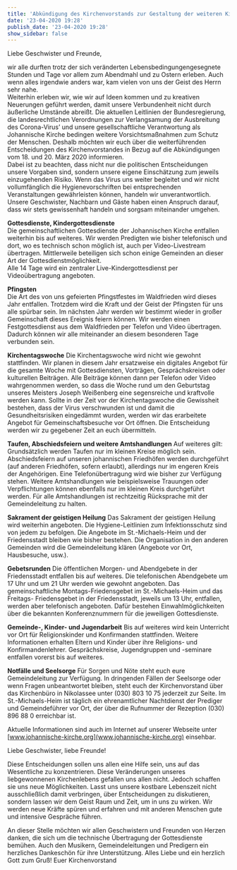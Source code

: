 ```yaml
---
title: 'Abkündigung des Kirchenvorstands zur Gestaltung der weiteren Kirchenarbeit bis zum Kirchentag'
date: '23-04-2020 19:28'
publish_date: '23-04-2020 19:28'
show_sidebar: false
---
```


Liebe Geschwister und Freunde,

wir alle durften trotz der sich veränderten Lebensbedingungengesegnete Stunden und Tage vor allem zum Abendmahl und zu Ostern erleben. Auch wenn alles irgendwie anders war, kam vielen von uns der Geist des Herrn sehr nahe.<br>
Weiterhin erleben wir, wie wir auf Ideen kommen und zu kreativen Neuerungen geführt werden, damit unsere Verbundenheit nicht durch äußerliche Umstände abreißt. Die aktuellen Leitlinien der Bundesregierung, die landesrechtlichen Verordnungen zur Verlangsamung der Ausbreitung des Corona-Virus’ und unsere gesellschaftliche Verantwortung als Johannische Kirche bedingen weitere Vorsichtsmaßnahmen zum Schutz der Menschen. Deshalb möchten wir euch über die weiterführenden Entscheidungen des Kirchenvorstandes in Bezug auf die Abkündigungen vom 18. und 20. März 2020 informieren.<br>
Dabei ist zu beachten, dass nicht nur die politischen Entscheidungen unsere Vorgaben sind, sondern unsere eigene Einschätzung zum jeweils einzugehenden Risiko. Wenn das Virus uns weiter begleitet und wir nicht vollumfänglich die Hygienevorschriften bei entsprechenden Veranstaltungen gewährleisten können, handeln wir unverantwortlich. Unsere Geschwister, Nachbarn und Gäste haben einen Anspruch darauf, dass wir stets gewissenhaft handeln und sorgsam miteinander umgehen.

**Gottesdienste, Kindergottesdienste**<br>
Die gemeinschaftlichen Gottesdienste der Johannischen Kirche entfallen weiterhin bis auf weiteres. Wir werden Predigten wie bisher telefonisch und dort, wo es technisch schon möglich ist, auch per Video-Livestream übertragen. Mittlerweile beteiligen sich schon einige Gemeinden an dieser Art der Gottesdienstmöglichkeit.<br>
Alle 14 Tage wird ein zentraler Live-Kindergottesdienst per Videoübertragung angeboten.

**Pfingsten**<br>
Die Art des von uns gefeierten Pfingstfestes im Waldfrieden wird dieses Jahr entfallen. Trotzdem wird die Kraft und der Geist der Pfingsten für uns alle spürbar sein. Im nächsten Jahr werden wir bestimmt wieder in großer Gemeinschaft dieses Ereignis feiern können. Wir werden einen Festgottesdienst aus dem Waldfrieden per Telefon und Video übertragen. Dadurch können wir alle miteinander an diesem besonderen Tage verbunden sein.

**Kirchentagswoche**
Die Kirchentagswoche wird nicht wie gewohnt stattfinden. Wir planen in diesem Jahr ersatzweise ein digitales Angebot für die gesamte Woche mit Gottesdiensten, Vorträgen, Gesprächskreisen oder kulturellen Beiträgen. Alle Beiträge können dann per Telefon oder Video wahrgenommen werden, so dass die Woche rund um den Geburtstag unseres Meisters Joseph Weißenberg eine segensreiche und kraftvolle werden kann. Sollte in der Zeit vor der Kirchentagswoche die Gewissheit bestehen, dass der Virus verschwunden ist und damit die Gesundheitsrisiken eingedämmt wurden, werden wir das erarbeitete Angebot für Gemeinschaftsbesuche vor Ort öffnen. Die Entscheidung werden wir zu gegebener Zeit an euch übermitteln.

**Taufen, Abschiedsfeiern und weitere Amtshandlungen**
Auf weiteres gilt:
Grundsätzlich werden Taufen nur im kleinen Kreise möglich sein. Abschiedsfeiern auf unseren johannischen Friedhöfen werden durchgeführt (auf anderen Friedhöfen, sofern erlaubt), allerdings nur im engeren Kreis der Angehörigen. Eine Telefonübertragung wird wie bisher zur Verfügung stehen.
Weitere Amtshandlungen wie beispielsweise Trauungen oder Verpflichtungen können ebenfalls nur im kleinen Kreis durchgeführt werden.
Für alle Amtshandlungen ist rechtzeitig Rücksprache mit der Gemeindeleitung zu halten.

**Sakrament der geistigen Heilung**
Das Sakrament der geistigen Heilung wird weiterhin angeboten. Die Hygiene-Leitlinien zum Infektionsschutz sind von jedem zu befolgen. Die Angebote im St.-Michaels-Heim und der Friedensstadt bleiben wie bisher bestehen. Die Organisation in den anderen Gemeinden wird die Gemeindeleitung klären (Angebote vor Ort, Hausbesuche, usw.).

**Gebetsrunden**
Die öffentlichen Morgen- und Abendgebete in der Friedensstadt entfallen bis auf weiteres. Die telefonischen Abendgebete um 17 Uhr und um 21 Uhr werden wie gewohnt angeboten.
Das gemeinschaftliche Montags-Friedensgebet im St.-Michaels-Heim und das Freitags- Friedensgebet in der Friedensstadt, jeweils um 13 Uhr, entfallen, werden aber telefonisch angeboten. Dafür bestehen Einwahlmöglichkeiten über die bekannten Konferenznummern für die jeweiligen Gottesdienste.

**Gemeinde-, Kinder- und Jugendarbeit**
Bis auf weiteres wird kein Unterricht vor Ort für Religionskinder und Konfirmanden stattfinden. Weitere Informationen erhalten Eltern und Kinder über ihre Religions- und Konfirmandenlehrer.
Gesprächskreise, Jugendgruppen und -seminare entfallen vorerst bis auf weiteres.

**Notfälle und Seelsorge**
Für Sorgen und Nöte steht euch eure Gemeindeleitung zur Verfügung. In
dringenden Fällen der Seelsorge oder wenn Fragen unbeantwortet bleiben,
steht euch der Kirchenvorstand über das Kirchenbüro in Nikolassee unter
(030) 803 10 75 jederzeit zur Seite. Im St.-Michaels-Heim ist täglich ein ehrenamtlicher Nachtdienst der Prediger und Gemeindeführer vor Ort, der über die Rufnummer der Rezeption (030) 896 88 0 erreichbar ist.

Aktuelle Informationen sind auch im Internet auf unserer Webseite unter [www.johannische-kirche.org](www.johannische-kirche.org) einsehbar.

Liebe Geschwister, liebe Freunde!

Diese Entscheidungen sollen uns allen eine Hilfe sein, uns auf das Wesentliche zu konzentrieren. Diese Veränderungen unseres liebgewonnenen Kirchenlebens gefallen uns allen nicht. Jedoch schaffen sie uns neue Möglichkeiten.
Lasst uns unsere kostbare Lebenszeit nicht ausschließlich damit verbringen, über Entscheidungen zu diskutieren, sondern lassen wir dem Geist Raum und Zeit, um in uns zu wirken. Wir werden neue Kräfte spüren und erfahren und mit anderen Menschen gute und intensive Gespräche führen.

An dieser Stelle möchten wir allen Geschwistern und Freunden von Herzen danken, die sich um die technische Übertragung der Gottesdienste bemühen. Auch den Musikern, Gemeindeleitungen und Predigern ein herzliches Dankeschön für ihre Unterstützung.
Alles Liebe und ein herzlich Gott zum Gruß! Euer Kirchenvorstand